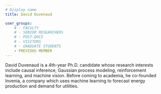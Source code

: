 ```yaml
---
# Display name
title: David Duvenaud

user_groups:
    # - FACULTY
    # - SENIOR RESEARCHERS
    # - POST-DOCS
    # - VISITORS
    # - GRADUATE STUDENTS
    - PREVIOUS MEMBER
---
```


David Duvenaud is a 4th-year Ph.D. candidate whose research interests include causal inference, Gaussian process modeling, reinforcement learning, and machine vision.  Before coming to academia, he co-founded Invenia, a company which uses machine learning to forecast energy production and demand for utilities.